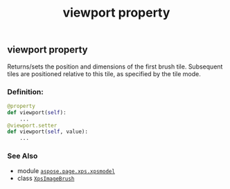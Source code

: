 ﻿---
title: viewport property
second_title: Aspose.Page for Python via .NET API References
description: 
type: docs
weight: 100
url: /python-net/aspose.page.xps.xpsmodel/xpsimagebrush/viewport/
is_root: false
---

## viewport property


Returns/sets the position and dimensions of the first brush tile. Subsequent tiles are positioned
relative to this tile, as specified by the tile mode.
### Definition:
```python
@property
def viewport(self):
    ...
@viewport.setter
def viewport(self, value):
    ...
```

### See Also
* module [`aspose.page.xps.xpsmodel`](../../)
* class [`XpsImageBrush`](/page/python-net/aspose.page.xps.xpsmodel/xpsimagebrush)
